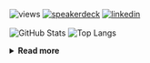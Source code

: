 ![views](https://komarev.com/ghpvc/?username=chck&color=blueviolet)
[![speakerdeck](https://img.shields.io/badge/Speaker_Deck-chck-8a2be2?style=flat-square&logo=speaker-deck)](https://speakerdeck.com/chck)
[![linkedin](https://img.shields.io/badge/LinkedIn-chck-8a2be2?style=flat-square&logo=linkedin)](https://www.linkedin.com/in/chck/)

<p align="left"> 
  <img alt="GitHub Stats" align="center" height="150" src="https://github-readme-stats-nine-umber-51.vercel.app/api?username=chck&count_private=true&show_icons=true&hide_title=true&theme=buefy" />
  <img alt="Top Langs" align="center" height="150" src="https://github-readme-stats-nine-umber-51.vercel.app/api/top-langs/?username=chck&layout=compact&count_private=true&show_icons=true&hide_title=true&theme=buefy" />
</p>

<details>
  <summary><b>Read more</b></summary>
  <br>

  <!--START_SECTION:waka-->
**🐱 My GitHub Data** 

> 📦 123.6 kB Used in GitHub's Storage 
 > 
> 🏆 192 Contributions in the Year 2025
 > 
> 💼 Opted to Hire
 > 
> 📜 133 Public Repositories 
 > 
> 🔑 24 Private Repositories 
 > 
**I'm a Night 🦉** 

```text
🌞 Morning                1136 commits        ████░░░░░░░░░░░░░░░░░░░░░   15.81 % 
🌆 Daytime                2196 commits        ████████░░░░░░░░░░░░░░░░░   30.56 % 
🌃 Evening                2037 commits        ███████░░░░░░░░░░░░░░░░░░   28.35 % 
🌙 Night                  1817 commits        ██████░░░░░░░░░░░░░░░░░░░   25.29 % 
```
📅 **I'm Most Productive on Thursday** 

```text
Monday                   1370 commits        █████░░░░░░░░░░░░░░░░░░░░   19.06 % 
Tuesday                  1065 commits        ████░░░░░░░░░░░░░░░░░░░░░   14.82 % 
Wednesday                1276 commits        ████░░░░░░░░░░░░░░░░░░░░░   17.76 % 
Thursday                 1627 commits        ██████░░░░░░░░░░░░░░░░░░░   22.64 % 
Friday                   728 commits         ███░░░░░░░░░░░░░░░░░░░░░░   10.13 % 
Saturday                 483 commits         ██░░░░░░░░░░░░░░░░░░░░░░░   06.72 % 
Sunday                   637 commits         ██░░░░░░░░░░░░░░░░░░░░░░░   08.86 % 
```


📊 **This Week I Spent My Time On** 

```text
💬 Programming Languages: 
Rust                     7 hrs 42 mins       █████████████░░░░░░░░░░░░   53.48 % 
Python                   1 hr 57 mins        ███░░░░░░░░░░░░░░░░░░░░░░   13.54 % 
TOML                     1 hr 51 mins        ███░░░░░░░░░░░░░░░░░░░░░░   12.89 % 
Markdown                 1 hr                ██░░░░░░░░░░░░░░░░░░░░░░░   07.01 % 
Git                      28 mins             █░░░░░░░░░░░░░░░░░░░░░░░░   03.34 % 

🔥 Editors: 
RustRover                8 hrs 51 mins       ███████████████░░░░░░░░░░   61.48 % 
PyCharm                  2 hrs 53 mins       █████░░░░░░░░░░░░░░░░░░░░   20.07 % 
Neovim                   2 hrs 12 mins       ████░░░░░░░░░░░░░░░░░░░░░   15.31 % 
Obsidian                 19 mins             █░░░░░░░░░░░░░░░░░░░░░░░░   02.23 % 
Zed                      7 mins              ░░░░░░░░░░░░░░░░░░░░░░░░░   00.90 % 
```

**I Mostly Code in Python** 

```text
Python                   47 repos            █████████░░░░░░░░░░░░░░░░   34.81 % 
Jupyter Notebook         19 repos            ████░░░░░░░░░░░░░░░░░░░░░   14.07 % 
Rust                     8 repos             █░░░░░░░░░░░░░░░░░░░░░░░░   05.93 % 
Dockerfile               5 repos             █░░░░░░░░░░░░░░░░░░░░░░░░   03.70 % 
TypeScript               5 repos             █░░░░░░░░░░░░░░░░░░░░░░░░   03.70 % 
```



**Timeline**

![Lines of Code chart](https://raw.githubusercontent.com/chck/chck/main/assets/bar_graph.png)


 Last Updated on 2025-02-24 01:57 UTC
<!--END_SECTION:waka-->
</details>

